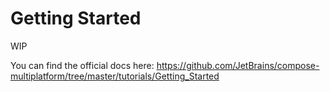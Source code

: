 # Getting Started

WIP

You can find the official docs here: https://github.com/JetBrains/compose-multiplatform/tree/master/tutorials/Getting_Started
